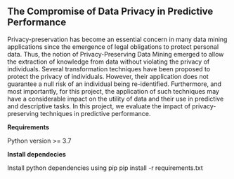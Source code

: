 ## The Compromise of Data Privacy in Predictive Performance

Privacy-preservation has become an essential concern in many data mining applications since the emergence of legal obligations to protect personal data. Thus, the notion of Privacy-Preserving Data Mining emerged to allow the extraction of knowledge from data without violating the privacy of individuals. Several transformation techniques have been proposed to protect the privacy of individuals. However, their application does not guarantee a null risk of an individual being re-identified. Furthermore, and most importantly, for this project, the application of such techniques may have a considerable impact on the utility of data and their use in predictive and descriptive tasks.
In this project, we evaluate the impact of privacy-preserving techniques in predictive performance.

**Requirements** 

Python version >= 3.7

**Install dependecies**

Install python dependencies using pip
pip install -r requirements.txt
